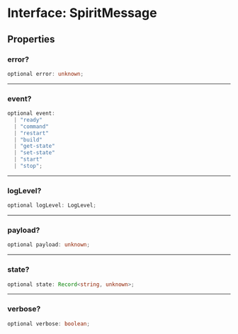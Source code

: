 # Interface: SpiritMessage

## Properties

### error?

```ts
optional error: unknown;
```

***

### event?

```ts
optional event: 
  | "ready"
  | "command"
  | "restart"
  | "build"
  | "get-state"
  | "set-state"
  | "start"
  | "stop";
```

***

### logLevel?

```ts
optional logLevel: LogLevel;
```

***

### payload?

```ts
optional payload: unknown;
```

***

### state?

```ts
optional state: Record<string, unknown>;
```

***

### verbose?

```ts
optional verbose: boolean;
```
